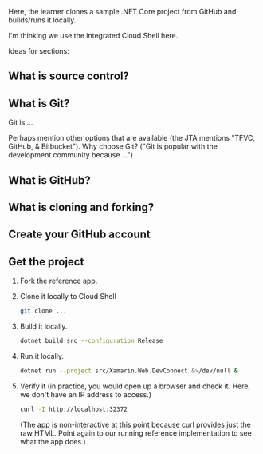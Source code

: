 Here, the learner clones a sample .NET Core project from GitHub and builds/runs it locally.

I'm thinking we use the integrated Cloud Shell here.

Ideas for sections:

## What is source control?

## What is Git?

Git is ...

Perhaps mention other options that are available (the JTA mentions "TFVC, GitHub, & Bitbucket"). Why choose Git? ("Git is popular with the development community because ...")

## What is GitHub?

## What is cloning and forking?

## Create your GitHub account

## Get the project

1. Fork the reference app.
1. Clone it locally to Cloud Shell

    ```bash
    git clone ...
    ```

1. Build it locally.

    ```bash
    dotnet build src --configuration Release
    ```

1. Run it locally.

    ```bash
    dotnet run --project src/Xamarin.Web.DevConnect &>/dev/null &
    ```

1. Verify it (in practice, you would open up a browser and check it. Here, we don't have an IP address to access.)

    ```bash
    curl -I http://localhost:32372
    ```

    (The app is non-interactive at this point because curl provides just the raw HTML. Point again to our running reference implementation to see what the app does.)